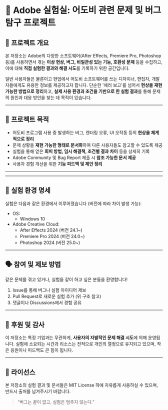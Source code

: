 # 🧪 Adobe 실험실: 어도비 관련 문제 및 버그 탐구 프로젝트

## 📌 프로젝트 개요

본 저장소는 Adobe의 다양한 소프트웨어(After Effects, Premiere Pro, Photoshop 등)를 사용하면서 겪는 **이상 현상, 버그, 비일관성 있는 기능, 호환성 문제** 등을 수집하고, 이에 대해 **직접 실험한 결과와 해결 시도**를 기록하기 위한 공간입니다.

일반 사용자들은 물론이고 현업에서 어도비 소프트웨어를 쓰는 디자이너, 편집자, 개발자들에게도 유용한 정보를 제공하고자 합니다. 단순한 '에러 보고'를 넘어서 **현상을 재현 가능한 방법으로 정리**하고, **실제 사용 환경과 조건을 기반으로 한 실험 결과**를 통해 문제의 원인과 대응 방안을 찾는 데 목적이 있습니다.

---

## 🎯 프로젝트 목적

- 어도비 프로그램 사용 중 발생하는 버그, 렌더링 오류, UI 오작동 등의 **현상을 체계적으로 정리**
- 문제 상황을 **재현 가능한 형태로 문서화**하여 다른 사용자들도 참고할 수 있도록 제공
- 실험을 통해 얻은 **회피 방법, 임시 해결책, 조건별 결과 차이** 등을 상세히 기록
- Adobe Community 및 Bug Report 제출 시 **참조 가능한 문서 제공**
- 사용자 경험 개선을 위한 **기능 피드백 및 제안 정리**

---

---

## 🧾 실험 환경 명세

실험은 다음과 같은 환경에서 이루어졌습니다 (버전에 따라 차이 발생 가능):

- OS:
  - Windows 10
- Adobe Creative Cloud:
  - After Effects 2024 (버전 24.1~)
  - Premiere Pro 2024 (버전 24.0~)
  - Photoshop 2024 (버전 25.0~)
---

## 🗣️ 참여 및 제보 방법

같은 문제를 겪고 있거나, 실험을 같이 하고 싶은 분들을 환영합니다!

1. Issue를 통해 버그나 실험 아이디어 제보
2. Pull Request로 새로운 실험 추가 (위 구조 참고)
3. 댓글이나 Discussions에서 경험 공유

---

## 🤝 후원 및 감사

이 저장소는 특정 기업과는 무관하게, **사용자의 자발적인 문제 해결 시도**에 의해 운영됩니다. 실험에 소요되는 시간과 리소스는 전적으로 개인의 열정으로 유지되고 있으며, 작은 응원이나 피드백도 큰 힘이 됩니다.

---

## 📜 라이선스

본 저장소의 실험 결과 및 문서들은 MIT License 하에 자유롭게 사용하실 수 있으며, 반드시 출처를 남겨주시기 바랍니다.

> “버그는 끝이 없고, 실험은 멈추지 않는다.”
